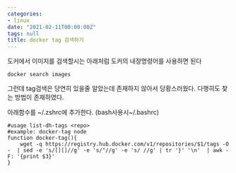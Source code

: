 ```yaml
---
categories:
- linux
date: "2021-02-11T00:00:00Z"
tags: null
title: docker tag 검색하기
---
```


도커에서 이미지를 검색할시는 아래처럼 도커의 내장명령어를 사용하면 된다 
```
docker search images
```
그런데 tag검색은 당연히 있을줄 알았는데 존재하지 않아서 당황스러웠다. 다행히도 찾는 방법이 존재하였다. 

아래함수를 ~/.zshrc에 추가한다. (bash사용시~/.bashrc)

```
#usage list-dh-tags <repo>
#example: docker-tag node
function docker-tag(){
    wget -q https://registry.hub.docker.com/v1/repositories/$1/tags -O -  | sed -e 's/[][]//g' -e 's/"//g' -e 's/ //g' | tr '}' '\n'  | awk -F: '{print $3}'
}
```